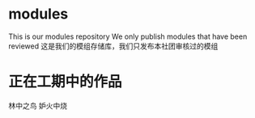# modules

This is our modules repository
We only publish modules that have been reviewed
这是我们的模组存储库，我们只发布本社团审核过的模组

# 正在工期中的作品

林中之鸟
妒火中烧
